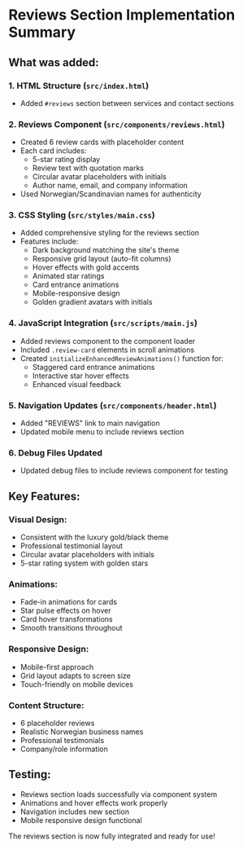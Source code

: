 # Reviews Section Implementation Summary

## What was added:

### 1. **HTML Structure** (`src/index.html`)
- Added `#reviews` section between services and contact sections

### 2. **Reviews Component** (`src/components/reviews.html`)
- Created 6 review cards with placeholder content
- Each card includes:
  - 5-star rating display
  - Review text with quotation marks
  - Circular avatar placeholders with initials
  - Author name, email, and company information
- Used Norwegian/Scandinavian names for authenticity

### 3. **CSS Styling** (`src/styles/main.css`)
- Added comprehensive styling for the reviews section
- Features include:
  - Dark background matching the site's theme
  - Responsive grid layout (auto-fit columns)
  - Hover effects with gold accents
  - Animated star ratings
  - Card entrance animations
  - Mobile-responsive design
  - Golden gradient avatars with initials

### 4. **JavaScript Integration** (`src/scripts/main.js`)
- Added reviews component to the component loader
- Included `.review-card` elements in scroll animations
- Created `initializeEnhancedReviewAnimations()` function for:
  - Staggered card entrance animations
  - Interactive star hover effects
  - Enhanced visual feedback

### 5. **Navigation Updates** (`src/components/header.html`)
- Added "REVIEWS" link to main navigation
- Updated mobile menu to include reviews section

### 6. **Debug Files Updated**
- Updated debug files to include reviews component for testing

## Key Features:

### Visual Design:
- Consistent with the luxury gold/black theme
- Professional testimonial layout
- Circular avatar placeholders with initials
- 5-star rating system with golden stars

### Animations:
- Fade-in animations for cards
- Star pulse effects on hover
- Card hover transformations
- Smooth transitions throughout

### Responsive Design:
- Mobile-first approach
- Grid layout adapts to screen size
- Touch-friendly on mobile devices

### Content Structure:
- 6 placeholder reviews
- Realistic Norwegian business names
- Professional testimonials
- Company/role information

## Testing:
- Reviews section loads successfully via component system
- Animations and hover effects work properly
- Navigation includes new section
- Mobile responsive design functional

The reviews section is now fully integrated and ready for use!
